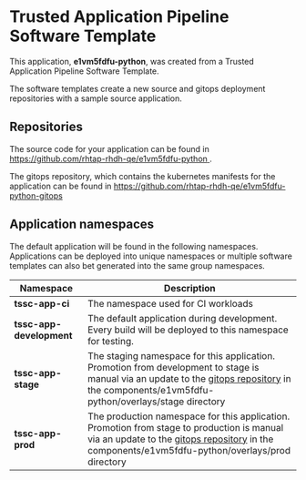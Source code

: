 # Trusted Application Pipeline Software Template

This application, **e1vm5fdfu-python**, was created from a Trusted Application Pipeline Software Template.

The software templates create a new source and gitops deployment repositories with a sample source application. 

## Repositories

The source code for your application can be found in [https://github.com/rhtap-rhdh-qe/e1vm5fdfu-python ](https://github.com/rhtap-rhdh-qe/e1vm5fdfu-python ).
 
The gitops repository, which contains the kubernetes manifests for the application can be found in 
[https://github.com/rhtap-rhdh-qe/e1vm5fdfu-python-gitops ](https://github.com/rhtap-rhdh-qe/e1vm5fdfu-python-gitops ) 

## Application namespaces 

The default application will be found in the following namespaces. Applications can be deployed into unique namespaces or multiple software templates can also bet generated into the same group namespaces.  

|  Namespace   |  Description   |  
| -------- | -------- |
| **tssc-app-ci** | The namespace used for CI workloads |
| **tssc-app-development** | The default application during development. Every build will be deployed to this namespace for testing. |
| **tssc-app-stage** | The staging namespace for this application. Promotion from development to stage is manual via an update to the [gitops repository](https://github.com/rhtap-rhdh-qe/e1vm5fdfu-python-gitops ) in the components/e1vm5fdfu-python/overlays/stage directory |
| **tssc-app-prod** | The production namespace for this application. Promotion from stage to production is manual via an update to the [gitops repository](https://github.com/rhtap-rhdh-qe/e1vm5fdfu-python-gitops ) in the components/e1vm5fdfu-python/overlays/prod directory |